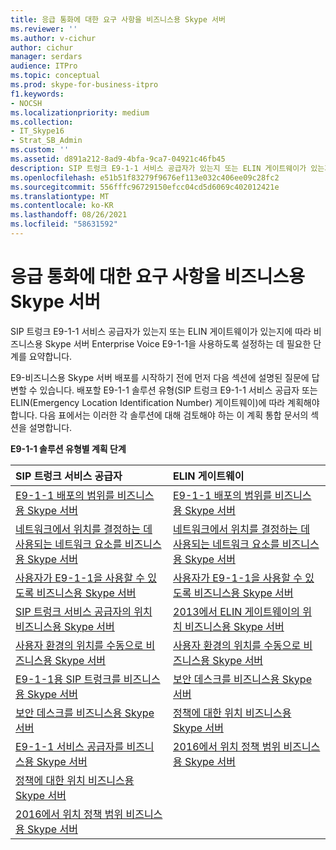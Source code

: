 ```yaml
---
title: 응급 통화에 대한 요구 사항을 비즈니스용 Skype 서버
ms.reviewer: ''
ms.author: v-cichur
author: cichur
manager: serdars
audience: ITPro
ms.topic: conceptual
ms.prod: skype-for-business-itpro
f1.keywords:
- NOCSH
ms.localizationpriority: medium
ms.collection:
- IT_Skype16
- Strat_SB_Admin
ms.custom: ''
ms.assetid: d891a212-8ad9-4bfa-9ca7-04921c46fb45
description: SIP 트렁크 E9-1-1 서비스 공급자가 있는지 또는 ELIN 게이트웨이가 있는지에 따라 비즈니스용 Skype 서버 Enterprise Voice E9-1-1을 사용하도록 설정하는 데 필요한 단계를 요약합니다.
ms.openlocfilehash: e51b51f83279f9676ef113e032c406ee09c28fc2
ms.sourcegitcommit: 556fffc96729150efcc04cd5d6069c402012421e
ms.translationtype: MT
ms.contentlocale: ko-KR
ms.lasthandoff: 08/26/2021
ms.locfileid: "58631592"
---
```

# <a name="define-your-requirements-for-emergency-calls-in-skype-for-business-server"></a>응급 통화에 대한 요구 사항을 비즈니스용 Skype 서버
 
SIP 트렁크 E9-1-1 서비스 공급자가 있는지 또는 ELIN 게이트웨이가 있는지에 따라 비즈니스용 Skype 서버 Enterprise Voice E9-1-1을 사용하도록 설정하는 데 필요한 단계를 요약합니다.
  
E9-비즈니스용 Skype 서버 배포를 시작하기 전에 먼저 다음 섹션에 설명된 질문에 답변할 수 있습니다. 배포할 E9-1-1 솔루션 유형(SIP 트렁크 E9-1-1 서비스 공급자 또는 ELIN(Emergency Location Identification Number) 게이트웨이)에 따라 계획해야 합니다. 다음 표에서는 이러한 각 솔루션에 대해 검토해야 하는 이 계획 통합 문서의 섹션을 설명합니다.
  
**E9-1-1 솔루션 유형별 계획 단계**

|**SIP 트렁크 서비스 공급자**|**ELIN 게이트웨이**|
|:-----|:-----|
|[E9-1-1 배포의 범위를 비즈니스용 Skype 서버](scope.md) <br/> |[E9-1-1 배포의 범위를 비즈니스용 Skype 서버](scope.md) <br/> |
|[네트워크에서 위치를 결정하는 데 사용되는 네트워크 요소를 비즈니스용 Skype 서버](network-location.md) <br/> |[네트워크에서 위치를 결정하는 데 사용되는 네트워크 요소를 비즈니스용 Skype 서버](network-location.md) <br/> |
|[사용자가 E9-1-1을 사용할 수 있도록 비즈니스용 Skype 서버](enable-users.md) <br/> |[사용자가 E9-1-1을 사용할 수 있도록 비즈니스용 Skype 서버](enable-users.md) <br/> |
|[SIP 트렁크 서비스 공급자의 위치 비즈니스용 Skype 서버](manage-locations.md) <br/> |[2013에서 ELIN 게이트웨이의 위치 비즈니스용 Skype 서버](elin-gateways.md) <br/> |
|[사용자 환경의 위치를 수동으로 비즈니스용 Skype 서버](manually-acquiring-a-location.md) <br/> |[사용자 환경의 위치를 수동으로 비즈니스용 Skype 서버](manually-acquiring-a-location.md) <br/> |
|[E9-1-1용 SIP 트렁크를 비즈니스용 Skype 서버](design-the-sip-trunk.md) <br/> |[보안 데스크를 비즈니스용 Skype 서버](security-desk.md) <br/> |
|[보안 데스크를 비즈니스용 Skype 서버](security-desk.md) <br/> |[정책에 대한 위치 비즈니스용 Skype 서버](location-policies.md) <br/> |
|[E9-1-1 서비스 공급자를 비즈니스용 Skype 서버](choose-a-service-provider.md) <br/> |[2016에서 위치 정책 범위 비즈니스용 Skype 서버](location-policy-scope.md) <br/> |
|[정책에 대한 위치 비즈니스용 Skype 서버](location-policies.md) <br/> ||
|[2016에서 위치 정책 범위 비즈니스용 Skype 서버](location-policy-scope.md) <br/> ||
   

